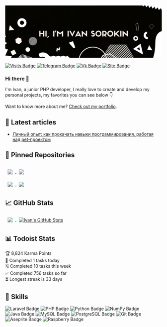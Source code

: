 [![Ivan's GitHub Banner](imgs/back.png)](https://github.com/TAPAKAHOKOT/TAPAKAHOKOT)

[![Visits Badge](https://badges.pufler.dev/visits/tapakahokot/tapakahokot)](https://tapakahokot.ru/) [![Telegram Badge](https://img.shields.io/badge/%20-Tg-0088cc?logo=telegram)](https://t.me/TAPAKAHOKOT) [![Vk Badge](https://img.shields.io/badge/%20-Vk-ffffff?logo=vk&logoColor=0088cc)](https://vk.com/kpabakot) [![Site Badge](https://img.shields.io/badge/My%20site-Portfolio-070601)](https://tapakahokot.ru/) 

### Hi there 👋

I'm Ivan, a junior PHP developer, I really love to create and develop my personal projects, my favorites you can see below 👇

Want to know more about me? [Check out my portfolio](https://tapakahokot.ru/).

## 📝 Latest articles
* <a href="https://tproger.ru/articles/lichnyj-opyt-kak-prokachat-navyki-programmirovanija-rabotaja-nad-pet-proektom/">Личный опыт: как прокачать навыки программирования, работая над pet-проектом</a>

## 📌 Pinned Repositories
<!-- Pinned Repositories -->
<a href="https://github.com/TAPAKAHOKOT/ReportBot">
  <img align="center" style="margin:1rem 0.5rem" src="https://github-readme-stats.vercel.app/api/pin/?username=tapakahokot&repo=ReportBot&hide_border=true&title_color=fffffd&text_color=ffffff&icon_color=ffffff&bg_color=070601" />
</a>
<a href="https://github.com/TAPAKAHOKOT/Flowers">
  <img align="center" style="margin:0.5rem" src="https://github-readme-stats.vercel.app/api/pin/?username=tapakahokot&repo=Flowers&hide_border=true&title_color=fffffd&text_color=ffffff&icon_color=ffffff&bg_color=070601" />
</a>
<br>
<a href="https://github.com/TAPAKAHOKOT/BattleCity1980">
  <img align="center" style="margin:0.5rem" src="https://github-readme-stats.vercel.app/api/pin/?username=tapakahokot&repo=BattleCity1980&hide_border=true&title_color=fffffd&text_color=ffffff&icon_color=ffffff&bg_color=070601" />
</a>
<a href="https://github.com/TAPAKAHOKOT/NetSet2020">
  <img align="center" style="margin:0.5rem" src="https://github-readme-stats.vercel.app/api/pin/?username=tapakahokot&repo=NetSet2020&hide_border=true&title_color=fffffd&text_color=ffffff&icon_color=ffffff&bg_color=070601" />
</a>
<br>

## 📈 GitHub Stats
<!-- GitHub Stats -->
<a href="https://github.com/TAPAKAHOKOT">
  <img align="center" style="margin:0.5rem" src="https://github-readme-stats.vercel.app/api/top-langs/?username=tapakahokot&hide=html,css,Tcl&hide_border=true&title_color=ffffff&text_color=ffffff&icon_color=ffffff&bg_color=070601" />
</a>
<a href="https://github.com/TAPAKAHOKOT/NetSet2020">
  <img align="center" style="margin:0.5rem" src="https://github-readme-stats.vercel.app/api?username=tapakahokot&show_icons=true&line_height=27&count_private=true&hide_border=true&title_color=ffffff&text_color=ffffff&icon_color=ffffff&bg_color=070601" alt="Ivan's GitHub Stats" />
</a>

## 📊 Todoist Stats

<!-- TODO-IST:START -->
🏆  8,824 Karma Points           
🌸  Completed 1 tasks today           
🗓  Completed 10 tasks this week           
✅  Completed 756 tasks so far           
⏳  Longest streak is 33 days
<!-- TODO-IST:END -->

## 💼 Skills

![Laravel Badge](https://img.shields.io/badge/Code-Laravel-informational?style=flat&logo=laravel&logoColor=white&color=0088cc) ![PHP Badge](https://img.shields.io/badge/Code-PHP-informational?style=flat&logo=php&logoColor=white&color=0088cc) ![Python Badge](https://img.shields.io/badge/Code-Python-informational?style=flat&logo=python&logoColor=white&color=0088cc) ![NumPy Badge](https://img.shields.io/badge/Code-NumPy-informational?style=flat&logo=numpy&logoColor=white&color=0088cc) ![Java Badge](https://img.shields.io/badge/Code-Java-informational?style=flat&logo=java&logoColor=white&color=0088cc) ![MySQL Badge](https://img.shields.io/badge/Code-MySQL-informational?style=flat&logo=MySQL&logoColor=white&color=0088cc) ![PostgreSQL Badge](https://img.shields.io/badge/Code-PostgreSQL-informational?style=flat&logo=postgresql&logoColor=white&color=0088cc) ![Git Badge](https://img.shields.io/badge/Code-Git-informational?style=flat&logo=git&logoColor=white&color=0088cc) ![Aseprite Badge](https://img.shields.io/badge/Drawing-Aseprite-informational?style=flat&logo=aseprite&logoColor=white&color=0088cc) ![Raspberry Badge](https://img.shields.io/badge/%20-Raspberry%20Pi-informational?style=flat&logo=raspberrypi&logoColor=white&color=0088cc)


<!--
**TAPAKAHOKOT/TAPAKAHOKOT** is a ✨ _special_ ✨ repository because its `README.md` (this file) appears on your GitHub profile.

Here are some ideas to get you started:

- 🔭 I’m currently working on ...
- 🌱 I’m currently learning ...
- 👯 I’m looking to collaborate on ...
- 🤔 I’m looking for help with ...
- 💬 Ask me about ...
- 📫 How to reach me: ...
- 😄 Pronouns: ...
- ⚡ Fun fact: ...
-->
